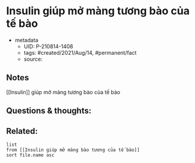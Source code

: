 # Insulin giúp mở màng tương bào của tế bào

- metadata
	- UID: P-210814-1408
	- tags: #created/2021/Aug/14, #permanent/fact 
	- source: 

## Notes
[[Insulin]] giúp mở màng tương bào của tế bào

## Questions & thoughts:

## Related:
```dataview
list
from [[Insulin giúp mở màng bào tương của tế bào]]
sort file.name asc
```
